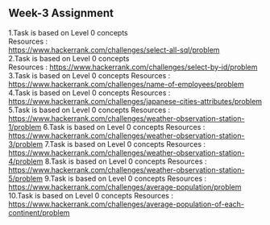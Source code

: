 ## Week-3 Assignment 

1.Task is based on Level 0 concepts<br>
Resources :<br>
https://www.hackerrank.com/challenges/select-all-sql/problem<br>
2.Task is based on Level 0 concepts<br>
Resources :
https://www.hackerrank.com/challenges/select-by-id/problem
3.Task is based on Level 0 concepts
Resources :
https://www.hackerrank.com/challenges/name-of-employees/problem
4.Task is based on Level 0 concepts
Resources :
https://www.hackerrank.com/challenges/japanese-cities-attributes/problem
5.Task is based on Level 0 concepts
Resources :
https://www.hackerrank.com/challenges/weather-observation-station-1/problem
6.Task is based on Level 0 concepts
Resources :
https://www.hackerrank.com/challenges/weather-observation-station-3/problem
7.Task is based on Level 0 concepts
Resources :
https://www.hackerrank.com/challenges/weather-observation-station-4/problem
8.Task is based on Level 0 concepts
Resources :
https://www.hackerrank.com/challenges/weather-observation-station-5/problem
9.Task is based on Level 0 concepts
Resources :
https://www.hackerrank.com/challenges/average-population/problem
10.Task is based on Level 0 concepts
Resources :
https://www.hackerrank.com/challenges/average-population-of-each-continent/problem
